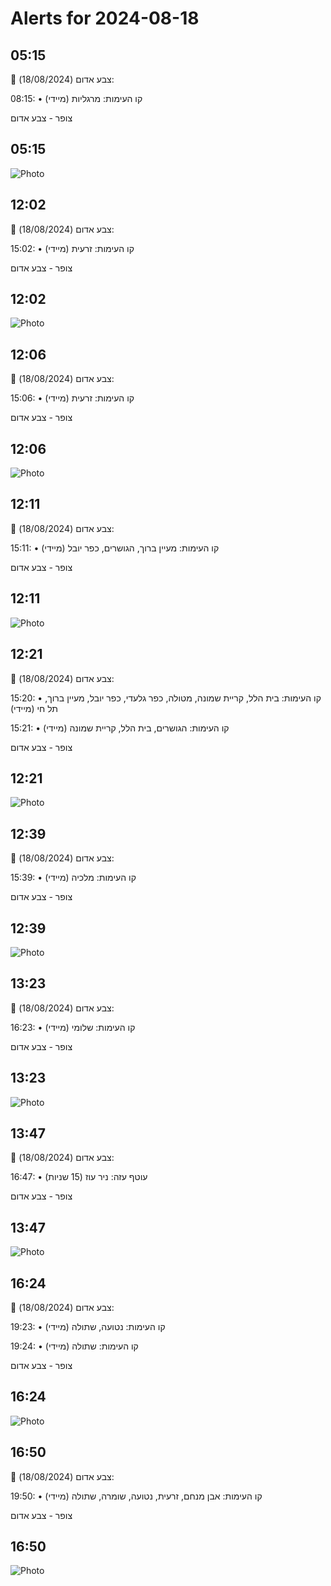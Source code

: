 # Alerts for 2024-08-18

## 05:15

🔴 צבע אדום (18/08/2024):

08:15:
• קו העימות: מרגליות (מיידי)

צופר - צבע אדום

## 05:15

![Photo](images/24544.jpg)

## 12:02

🔴 צבע אדום (18/08/2024):

15:02:
• קו העימות: זרעית (מיידי)

צופר - צבע אדום

## 12:02

![Photo](images/24546.jpg)

## 12:06

🔴 צבע אדום (18/08/2024):

15:06:
• קו העימות: זרעית (מיידי)

צופר - צבע אדום

## 12:06

![Photo](images/24548.jpg)

## 12:11

🔴 צבע אדום (18/08/2024):

15:11:
• קו העימות: מעיין ברוך, הגושרים, כפר יובל (מיידי)

צופר - צבע אדום

## 12:11

![Photo](images/24552.jpg)

## 12:21

🔴 צבע אדום (18/08/2024):

15:20:
• קו העימות: בית הלל, קריית שמונה, מטולה, כפר גלעדי, כפר יובל, מעיין ברוך, תל חי (מיידי)

15:21:
• קו העימות: הגושרים, בית הלל, קריית שמונה (מיידי)

צופר - צבע אדום

## 12:21

![Photo](images/24565.jpg)

## 12:39

🔴 צבע אדום (18/08/2024):

15:39:
• קו העימות: מלכיה (מיידי)

צופר - צבע אדום

## 12:39

![Photo](images/24567.jpg)

## 13:23

🔴 צבע אדום (18/08/2024):

16:23:
• קו העימות: שלומי (מיידי)

צופר - צבע אדום

## 13:23

![Photo](images/24569.jpg)

## 13:47

🔴 צבע אדום (18/08/2024):

16:47:
• עוטף עזה: ניר עוז (15 שניות)

צופר - צבע אדום

## 13:47

![Photo](images/24571.jpg)

## 16:24

🔴 צבע אדום (18/08/2024):

19:23:
• קו העימות: נטועה, שתולה (מיידי)

19:24:
• קו העימות: שתולה (מיידי)

צופר - צבע אדום

## 16:24

![Photo](images/24575.jpg)

## 16:50

🔴 צבע אדום (18/08/2024):

19:50:
• קו העימות: אבן מנחם, זרעית, נטועה, שומרה, שתולה (מיידי)

צופר - צבע אדום

## 16:50

![Photo](images/24577.jpg)

